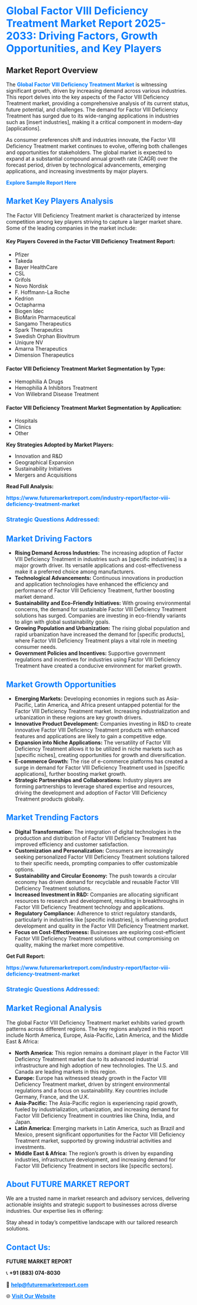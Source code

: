 <h1 style="color: #007BFF;">Global Factor VIII Deficiency Treatment Market Report 2025-2033: Driving Factors, Growth Opportunities, and Key Players</h1>

<section id="overview">
<h2>Market Report Overview</h2>
<p>The <a href="https://www.futuremarketreport.com/industry-report/factor-viii-deficiency-treatment-market" style="color: #007BFF; text-decoration: none;"><strong>Global Factor VIII Deficiency Treatment Market</strong></a> is witnessing significant growth, driven by increasing demand across various industries. This report delves into the key aspects of the Factor VIII Deficiency Treatment market, providing a comprehensive analysis of its current status, future potential, and challenges. The demand for Factor VIII Deficiency Treatment has surged due to its wide-ranging applications in industries such as [insert industries], making it a critical component in modern-day [applications].</p>
<p>As consumer preferences shift and industries innovate, the Factor VIII Deficiency Treatment market continues to evolve, offering both challenges and opportunities for stakeholders. The global market is expected to expand at a substantial compound annual growth rate (CAGR) over the forecast period, driven by technological advancements, emerging applications, and increasing investments by major players.</p>
</section>

<section id="overview">
<p><a href="https://www.futuremarketreport.com/request-sample/reportId=51380" style="color: #007BFF; text-decoration: none;"><strong>Explore Sample Report Here</strong></a></p>
</section>

<section id="key-players">
<h2 style="color: #007BFF;">Market Key Players Analysis</h2>
<p>The Factor VIII Deficiency Treatment market is characterized by intense competition among key players striving to capture a larger market share. Some of the leading companies in the market include:</p>
<h4>Key Players Covered in the Factor VIII Deficiency Treatment Report:</h4>
<ul><li>Pfizer</li><li>Takeda</li><li>Bayer HealthCare</li><li>CSL</li><li>Grifols</li><li>Novo Nordisk</li><li>F. Hoffmann-La Roche</li><li>Kedrion</li><li>Octapharma</li><li>Biogen Idec</li><li>BioMarin Pharmaceutical</li><li>Sangamo Therapeutics</li><li>Spark Therapeutics</li><li>Swedish Orphan Biovitrum</li><li>Uniqure NV</li><li>Amarna Therapeutics</li><li>Dimension Therapeutics</li></ul>
<h4>Factor VIII Deficiency Treatment Market Segmentation by Type:</h4>
<ul><li>Hemophilia A Drugs</li><li>Hemophilia A Inhibitors Treatment</li><li>Von Willebrand Disease Treatment</li></ul>

<h4>Factor VIII Deficiency Treatment Market Segmentation by Application:</h4>
<ul><li>Hospitals</li><li>Clinics</li><li>Other</li></ul>
<p><strong>Key Strategies Adopted by Market Players:</strong></p>
<ul>
<li>Innovation and R&D</li>
<li>Geographical Expansion</li>
<li>Sustainability Initiatives</li>
<li>Mergers and Acquisitions</li>
</ul>
</section>

<section>
<p><strong>Read Full Analysis: </strong></p><a href="https://www.futuremarketreport.com/industry-report/factor-viii-deficiency-treatment-market" style="color: #007BFF; text-decoration: none;"><strong>https://www.futuremarketreport.com/industry-report/factor-viii-deficiency-treatment-market</strong></a>
<h3 style="color: #007BFF;">Strategic Questions Addressed:</h3>
</section>

<section id="driving-factors">
<h2 style="color: #007BFF;">Market Driving Factors</h2>
<ul>
<li><strong>Rising Demand Across Industries:</strong> The increasing adoption of Factor VIII Deficiency Treatment in industries such as [specific industries] is a major growth driver. Its versatile applications and cost-effectiveness make it a preferred choice among manufacturers.</li>
<li><strong>Technological Advancements:</strong> Continuous innovations in production and application technologies have enhanced the efficiency and performance of Factor VIII Deficiency Treatment, further boosting market demand.</li>
<li><strong>Sustainability and Eco-Friendly Initiatives:</strong> With growing environmental concerns, the demand for sustainable Factor VIII Deficiency Treatment solutions has surged. Companies are investing in eco-friendly variants to align with global sustainability goals.</li>
<li><strong>Growing Population and Urbanization:</strong> The rising global population and rapid urbanization have increased the demand for [specific products], where Factor VIII Deficiency Treatment plays a vital role in meeting consumer needs.</li>
<li><strong>Government Policies and Incentives:</strong> Supportive government regulations and incentives for industries using Factor VIII Deficiency Treatment have created a conducive environment for market growth.</li>
</ul>
</section>

<section id="growth-opportunities">
<h2 style="color: #007BFF;">Market Growth Opportunities</h2>
<ul>
<li><strong>Emerging Markets:</strong> Developing economies in regions such as Asia-Pacific, Latin America, and Africa present untapped potential for the Factor VIII Deficiency Treatment market. Increasing industrialization and urbanization in these regions are key growth drivers.</li>
<li><strong>Innovative Product Development:</strong> Companies investing in R&D to create innovative Factor VIII Deficiency Treatment products with enhanced features and applications are likely to gain a competitive edge.</li>
<li><strong>Expansion into Niche Applications:</strong> The versatility of Factor VIII Deficiency Treatment allows it to be utilized in niche markets such as [specific niches], creating opportunities for growth and diversification.</li>
<li><strong>E-commerce Growth:</strong> The rise of e-commerce platforms has created a surge in demand for Factor VIII Deficiency Treatment used in [specific applications], further boosting market growth.</li>
<li><strong>Strategic Partnerships and Collaborations:</strong> Industry players are forming partnerships to leverage shared expertise and resources, driving the development and adoption of Factor VIII Deficiency Treatment products globally.</li>
</ul>
</section>

<section id="trending-factors">
<h2 style="color: #007BFF;">Market Trending Factors</h2>
<ul>
<li><strong>Digital Transformation:</strong> The integration of digital technologies in the production and distribution of Factor VIII Deficiency Treatment has improved efficiency and customer satisfaction.</li>
<li><strong>Customization and Personalization:</strong> Consumers are increasingly seeking personalized Factor VIII Deficiency Treatment solutions tailored to their specific needs, prompting companies to offer customizable options.</li>
<li><strong>Sustainability and Circular Economy:</strong> The push towards a circular economy has driven demand for recyclable and reusable Factor VIII Deficiency Treatment solutions.</li>
<li><strong>Increased Investment in R&D:</strong> Companies are allocating significant resources to research and development, resulting in breakthroughs in Factor VIII Deficiency Treatment technology and applications.</li>
<li><strong>Regulatory Compliance:</strong> Adherence to strict regulatory standards, particularly in industries like [specific industries], is influencing product development and quality in the Factor VIII Deficiency Treatment market.</li>
<li><strong>Focus on Cost-Effectiveness:</strong> Businesses are exploring cost-efficient Factor VIII Deficiency Treatment solutions without compromising on quality, making the market more competitive.</li>
</ul>
</section>

<section>
<p><strong>Get Full Report: </strong></p><a href="https://www.futuremarketreport.com/industry-report/factor-viii-deficiency-treatment-market" style="color: #007BFF; text-decoration: none;"><strong>https://www.futuremarketreport.com/industry-report/factor-viii-deficiency-treatment-market</strong></a>
<h3 style="color: #007BFF;">Strategic Questions Addressed:</h3>
</section>


<section id="regional-analysis">
<h2 style="color: #007BFF;">Market Regional Analysis</h2>
<p>The global Factor VIII Deficiency Treatment market exhibits varied growth patterns across different regions. The key regions analyzed in this report include North America, Europe, Asia-Pacific, Latin America, and the Middle East & Africa:</p>
<ul>
<li><strong>North America:</strong> This region remains a dominant player in the Factor VIII Deficiency Treatment market due to its advanced industrial infrastructure and high adoption of new technologies. The U.S. and Canada are leading markets in this region.</li>
<li><strong>Europe:</strong> Europe has witnessed steady growth in the Factor VIII Deficiency Treatment market, driven by stringent environmental regulations and a focus on sustainability. Key countries include Germany, France, and the U.K.</li>
<li><strong>Asia-Pacific:</strong> The Asia-Pacific region is experiencing rapid growth, fueled by industrialization, urbanization, and increasing demand for Factor VIII Deficiency Treatment in countries like China, India, and Japan.</li>
<li><strong>Latin America:</strong> Emerging markets in Latin America, such as Brazil and Mexico, present significant opportunities for the Factor VIII Deficiency Treatment market, supported by growing industrial activities and investments.</li>
<li><strong>Middle East & Africa:</strong> The region’s growth is driven by expanding industries, infrastructure development, and increasing demand for Factor VIII Deficiency Treatment in sectors like [specific sectors].</li>
</ul>
</section>

<footer>
<h2 style="color: #007BFF;">About FUTURE MARKET REPORT</h2>
<p>We are a trusted name in market research and advisory services, delivering actionable insights and strategic support to businesses across diverse industries. Our expertise lies in offering:</p>

<p>Stay ahead in today’s competitive landscape with our tailored research solutions.</p>

<h2 style="color: #007BFF;">Contact Us:</h2>
<p><strong>FUTURE MARKET REPORT</strong></p>
<p>📞 <strong>+91 (883) 074-8030</strong></p>
<p>📧 <strong><a href="mailto:help@futuremarketreport.com" style="color: #007BFF;">help@futuremarketreport.com</a></strong></p>
<p>🌐 <strong><a href="https://www.futuremarketreport.com/" style="color: #007BFF;">Visit Our Website</a></strong></p>
</footer>